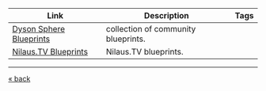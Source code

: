 | Link                         | Description                         | Tags |
| ---------------------------- | ----------------------------------- | ---- |
| [Dyson Sphere Blueprints][1] | collection of community blueprints. |      |
| [Nilaus.TV Blueprints][2]    | Nilaus.TV blueprints.               |      |

---
[« back](README.md)

[//]: # (Links)
[1]: https://www.dysonsphereblueprints.com/
[2]: https://nilaus.atlassian.net/wiki/spaces/PM/pages/2727510017/Dyson+Sphere+Program+-+Blueprints